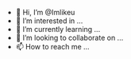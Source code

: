 - 👋 Hi, I’m @Imlikeu
- 👀 I’m interested in ...
- 🌱 I’m currently learning ...
- 💞️ I’m looking to collaborate on ...
- 📫 How to reach me ...

<!---
Imlikeu/Imlikeu is a ✨ special ✨ repository because its `README.md` (this file) appears on your GitHub profile.
You can click the Preview link to take a look at your changes.
--->

